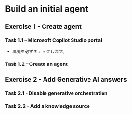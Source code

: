 # Build an initial agent

## Exercise 1 - Create agent

### Task 1.1 – Microsoft Copilot Studio portal
- 環境を必ずチェックします。

### Task 1.2 – Create an agent

## Exercise 2 - Add Generative AI answers

### Task 2.1 - Disable generative orchestration

### Task 2.2 – Add a knowledge source

